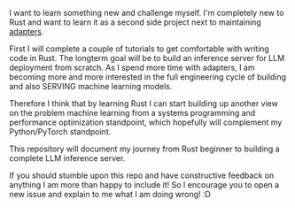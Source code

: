 I want to learn something new and challenge myself. I'm completely new to Rust and want to learn it as a second side project next to maintaining [adapters](https://github.com/adapter-hub/adapters).

First I will complete a couple of tutorials to get comfortable with writing code in Rust. The longterm goal will be to build an inference server for LLM deployment from scratch. As I spend more time with adapters, I am becoming more and more interested in the full engineering cycle of building and also SERVING machine learning models.

Therefore I think that by learning Rust I can start building up another view on the problem machine learning from a systems programming and performance optimization standpoint, which hopefully will complement my Python/PyTorch standpoint.

This repository will document my journey from Rust beginner to building a complete LLM inference server.

If you should stumble upon this repo and have constructive feedback on anything I am more than happy to include it!
So I encourage you to open a new issue and explain to me what I am doing wrong! :D